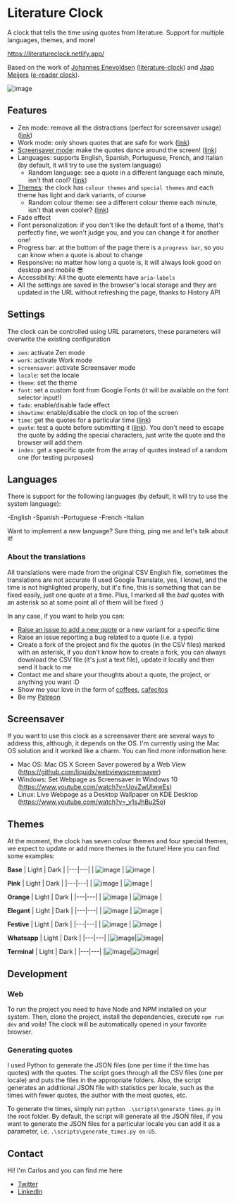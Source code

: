 # Literature Clock

A clock that tells the time using quotes from literature. Support for multiple languages, themes, and more!

https://literatureclock.netlify.app/

Based on the work of [Johannes Enevoldsen](https://twitter.com/JohsEnevoldsen) ([literature-clock](https://github.com/JohannesNE/literature-clock)) and [Jaap Meijers](http://www.eerlijkemedia.nl/) ([e-reader clock](https://www.instructables.com/id/Literary-Clock-Made-From-E-reader/)).

![image](https://github.com/cdmoro/literature-clock/assets/28156761/34b4bf28-22d1-41cc-ba99-0babab41a03c)

## Features

- Zen mode: remove all the distractions (perfect for screensaver usage) ([link](https://literatureclock.netlify.app/?zen=true))
- Work mode: only shows quotes that are safe for work ([link](https://literatureclock.netlify.app/?work=true))
- [Screensaver mode](#screensaver): make the quotes dance around the screen! ([link](https://literatureclock.netlify.app/?screensaver=true))
- Languages: supports English, Spanish, Portuguese, French, and Italian (by default, it will try to use the system language)
  - Random language: see a quote in a different language each minute, isn't that cool? ([link](https://literatureclock.netlify.app/?locale=random))
- [Themes](#themes): the clock has `colour themes` and `special themes` and each theme has light and dark variants, of course
  - Random colour theme: see a different colour theme each minute, isn't that even cooler? ([link](https://literatureclock.netlify.app/?theme=color-system))
- Fade effect
- Font personalization: if you don't like the default font of a theme, that's perfectly fine, we won't judge you, and you can change it for another one!
- Progress bar: at the bottom of the page there is a `progress bar`, so you can know when a quote is about to change
- Responsive: no matter how long a quote is, it will always look good on desktop and mobile 😎
- Accessibility: All the quote elements have `aria-labels`
- All the settings are saved in the browser's local storage and they are updated in the URL without refreshing the page, thanks to History API

## Settings

The clock can be controlled using URL parameters, these parameters will overwrite the existing configuration

- `zen`: activate Zen mode
- `work`: activate Work mode
- `screensaver`: activate Screensaver mode
- `locale`: set the locale
- `theme`: set the theme
- `font`: set a custom font from Google Fonts (it will be available on the font selector input!)
- `fade`: enable/disable fade effect
- `showtime`: enable/disable the clock on top of the screen
- `time`: get the quotes for a particular time ([link](https://literatureclock.netlify.app/?time=12:30))
- `quote`: test a quote before submitting it ([link](https://literatureclock.netlify.app/?quote=Hi%20mom!%20I%27m%20part%20of%20the%20Literature%20Clock!)). You don't need to escape the quote by adding the special characters, just write the quote and the browser will add them
- `index`: get a specific quote from the array of quotes instead of a random one (for testing purposes)

## Languages

There is support for the following languages (by default, it will try to use the system language):

-English
-Spanish
-Portuguese
-French
-Italian

Want to implement a new language? Sure thing, ping me and let's talk about it!

### About the translations

All translations were made from the original CSV English file, sometimes the translations are not accurate (I used Google Translate, yes, I know), and the time is not highlighted properly, but it's fine, this is something that can be fixed easily, just one quote at a time. Plus, I marked all the _bad_ quotes with an asterisk so at some point all of them will be fixed :)

In any case, if you want to help you can:

- [Raise an issue to add a new quote](https://github.com/cdmoro/literature-clock/issues/new?template=add-quote.yml&labels=add-quote&title=%5B23%3A28%5D%5Ben%5D+Add+quote) or a new variant for a specific time
- Raise an issue reporting a bug related to a quote (i.e. a typo)
- Create a fork of the project and fix the quotes (in the CSV files) marked with an asterisk, if you don't know how to create a fork, you can always download the CSV file (it's just a text file), update it locally and then send it back to me
- Contact me and share your thoughts about a quote, the project, or anything you want :D
- Show me your love in the form of [coffees](https://buymeacoffee.com/cdmoro), [cafecitos](http://cafecito.app/cdmoro)
- Be my [Patreon](https://patreon.com/cdmoro)

## Screensaver

If you want to use this clock as a screensaver there are several ways to address this, although, it depends on the OS. I'm currently using the Mac OS solution and it worked like a charm. You can find more information here:

- Mac OS: Mac OS X Screen Saver powered by a Web View (https://github.com/liquidx/webviewscreensaver)
- Windows: Set Webpage as Screensaver in Windows 10 (https://www.youtube.com/watch?v=UovZwUlwwEs)
- Linux: Live Webpage as a Desktop Wallpaper on KDE Desktop (https://www.youtube.com/watch?v=_v1sJhBu25o)

## Themes

At the moment, the clock has seven colour themes and four special themes, we expect to update or add more themes in the future! Here you can find some examples:

**Base**
| Light | Dark |
|---|---|
| ![image](https://github.com/cdmoro/literature-clock/assets/28156761/364d0788-e829-4d7e-b51a-19711d0964c0) | ![image](https://github.com/cdmoro/literature-clock/assets/28156761/34b4bf28-22d1-41cc-ba99-0babab41a03c) |

**Pink**
| Light | Dark |
|---|---|
| ![image](https://github.com/cdmoro/literature-clock/assets/28156761/4786b773-312c-470a-91d8-e5d650efe42e) | ![image](https://github.com/cdmoro/literature-clock/assets/28156761/793c1102-ca7e-4f89-9acd-7938910d1a81) |

**Orange**
| Light | Dark |
|---|---|
| ![image](https://github.com/cdmoro/literature-clock/assets/28156761/35e43ff5-263a-433e-9c44-0f0d33f0d643) | ![image](https://github.com/cdmoro/literature-clock/assets/28156761/f9ed4700-fda0-4650-ac6e-c0ad8e3ac9a2) |

**Elegant**
| Light | Dark |
|---|---|
| ![image](https://github.com/cdmoro/literature-clock/assets/28156761/4a2f97ce-2c0d-4f8e-88dd-1dc8c1e83caa) | ![image](https://github.com/cdmoro/literature-clock/assets/28156761/f74dfc56-e0e6-445f-a2fe-c01cdcedf7f5) |

**Festive**
| Light | Dark |
|---|---|
| ![image](https://github.com/cdmoro/literature-clock/assets/28156761/e31dfc33-bf30-4025-818b-285479d3af4b) | ![image](https://github.com/cdmoro/literature-clock/assets/28156761/83197165-506b-4d0d-9974-92b066917c35) |

**Whatsapp**
| Light | Dark |
|---|---|
|![image](https://github.com/cdmoro/literature-clock/assets/28156761/2aff30ff-3867-4f03-874a-55f708fb4345)|![image](https://github.com/cdmoro/literature-clock/assets/28156761/1b622436-4ce5-4fef-a668-3d5b6318ec88)|

**Terminal**
| Light | Dark |
|---|---|
|![image](https://github.com/cdmoro/literature-clock/assets/28156761/6e74dacd-5a9a-46b1-b707-34df7b9a8e37)|![image](https://github.com/cdmoro/literature-clock/assets/28156761/3cc114fd-f0fe-4277-99d1-7f258f047a12)|

## Development

### Web

To run the project you need to have Node and NPM installed on your system. Then, clone the project, install the dependencies, execute `npm run dev` and voila! The clock will be automatically opened in your favorite browser.

### Generating quotes

I used Python to generate the JSON files (one per time if the time has quotes) with the quotes. The script goes through all the CSV files (one per locale) and puts the files in the appropriate folders. Also, the script generates an additional JSON file with statistics per locale, such as the times with fewer quotes, the author with the most quotes, etc.

To generate the times, simply run `python .\scripts\generate_times.py` in the root folder. By default, the script will generate all the JSON files, if you want to generate the JSON files for a particular locale you can add it as a parameter, i.e. `.\scripts\generate_times.py en-US`.

## Contact

Hi! I'm Carlos and you can find me here

- [Twitter](https://twitter.com/CarlosBonadeo)
- [LinkedIn](https://twitter.com/CarlosBonadeo)
